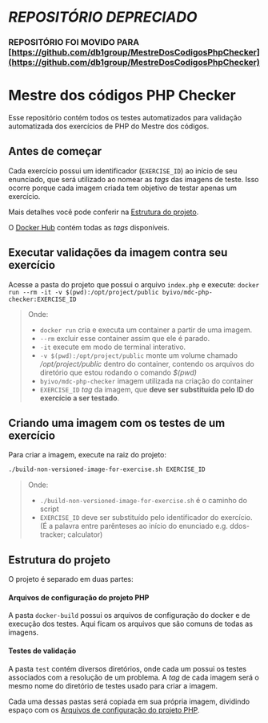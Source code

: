 # *REPOSITÓRIO DEPRECIADO*
### REPOSITÓRIO FOI MOVIDO PARA [https://github.com/db1group/MestreDosCodigosPhpChecker](https://github.com/db1group/MestreDosCodigosPhpChecker)

# Mestre dos códigos PHP Checker
Esse repositório contém todos os testes automatizados para validação automatizada dos exercícios de PHP do Mestre dos códigos.

## Antes de começar
Cada exercício possui um identificador (`EXERCISE_ID`) ao início de seu enunciado, que será utilizado ao nomear as *tags* das imagens de teste.
Isso ocorre porque cada imagem criada tem objetivo de testar apenas um exercício.

Mais detalhes você pode conferir na [Estrutura do projeto](#estrutura-do-projeto).

O [Docker Hub](https://hub.docker.com/repository/docker/byivo/mdc-php-checker) contém todas as *tags* disponíveis.



## Executar validações da imagem contra seu exercício

Acesse a pasta do projeto que possui o arquivo `index.php` e execute:
`docker run --rm -it -v $(pwd):/opt/project/public byivo/mdc-php-checker:EXERCISE_ID`

> Onde:
>* `docker run` cria e executa um container a partir de uma imagem.
>* `--rm` excluir esse container assim que ele é parado.
>* `-it` execute em modo de terminal interativo.
>* `-v $(pwd):/opt/project/public` monte um volume chamado */opt/project/public* dentro do container, contendo os arquivos do diretório que estou rodando o comando *$(pwd)* 
>* `byivo/mdc-php-checker` imagem utilizada na criação do container
>* `EXERCISE_ID` *tag* da imagem, que **deve ser substituída pelo ID do exercício a ser testado**.



## Criando uma imagem com os testes de um exercício 

Para criar a imagem, execute na raiz do projeto:
```sh
./build-non-versioned-image-for-exercise.sh EXERCISE_ID
```
> Onde: 
>*  `./build-non-versioned-image-for-exercise.sh` é o caminho do script
>* `EXERCISE_ID` deve ser substituído pelo identificador do exercício. (É a palavra entre parênteses ao início do enunciado e.g. ddos-tracker; calculator)



## Estrutura do projeto

O projeto é separado em duas partes:

#### Arquivos de configuração do projeto PHP

A pasta `docker-build` possui os arquivos de configuração do docker e de execução dos testes.
Aqui ficam os arquivos que são comuns de todas as imagens.

#### Testes de validação

A pasta `test` contém diversos diretórios, onde cada um possui os testes associados com a resolução de um problema. 
A *tag* de cada imagem será o mesmo nome do diretório de testes usado para criar a imagem.

Cada uma dessas pastas será copiada em sua própria imagem, dividindo espaço com os [Arquivos de configuração do projeto PHP](#arquivos-de-configurao-do-projeto-php).
